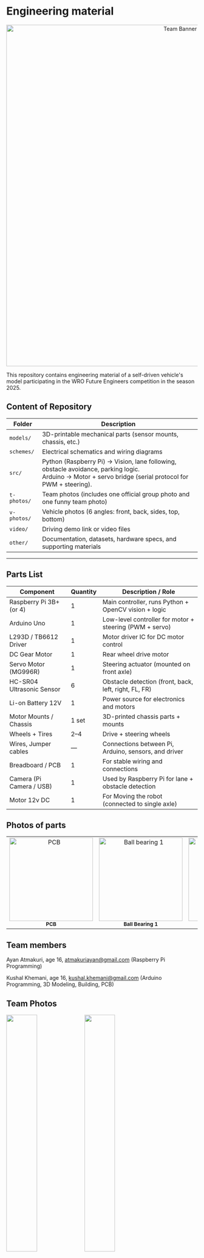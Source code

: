 Engineering material
====


<p align="center">
  <img src="https://raw.githubusercontent.com/ayan-atm/WRO_FE_2025-26/main/other/TeamBanner.png" alt="Team Banner" width="900"/>
</p>

This repository contains engineering material of a self-driven vehicle's model participating in the WRO Future Engineers competition in the season 2025.

## Content of Repository

| Folder     | Description |
|------------|-------------|
| `models/`  | 3D-printable mechanical parts (sensor mounts, chassis, etc.) |
| `schemes/` | Electrical schematics and wiring diagrams |
| `src/`     | Python (Raspberry Pi) → Vision, lane following, obstacle avoidance, parking logic.<br>Arduino → Motor + servo bridge (serial protocol for PWM + steering). |
| `t-photos/`| Team photos (includes one official group photo and one funny team photo) |
| `v-photos/`| Vehicle photos (6 angles: front, back, sides, top, bottom) |
| `video/`   | Driving demo link or video files |
| `other/`   | Documentation, datasets, hardware specs, and supporting materials |

---

##  Parts List

| Component                | Quantity | Description / Role                                     |
|--------------------------|----------|--------------------------------------------------------|
| Raspberry Pi 3B+ (or 4)  | 1        | Main controller, runs Python + OpenCV vision + logic   |
| Arduino Uno              | 1        | Low-level controller for motor + steering (PWM + servo)|
| L293D / TB6612 Driver    | 1        | Motor driver IC for DC motor control                   |
| DC Gear Motor            | 1        | Rear wheel drive motor                                 |
| Servo Motor (MG996R)     | 1        | Steering actuator (mounted on front axle)              |
| HC-SR04 Ultrasonic Sensor| 6        | Obstacle detection (front, back, left, right, FL, FR)  |
| Li-on Battery 12V        | 1        | Power source for electronics and motors                |
| Motor Mounts / Chassis   | 1 set    | 3D-printed chassis parts + mounts                      |
| Wheels + Tires           | 2–4      | Drive + steering wheels                                |
| Wires, Jumper cables     | —        | Connections between Pi, Arduino, sensors, and driver   |
| Breadboard / PCB         | 1        | For stable wiring and connections                      |
| Camera (Pi Camera / USB) | 1        | Used by Raspberry Pi for lane + obstacle detection     |
| Motor 12v DC             | 1        | For Moving the robot (connected to single axle)     |

<!-- Parts Gallery -->
<h2> Photos of parts</h2>

<table>
  <tr>
    <td align="center">
      <img src="other/PCB_New.jpeg" width="220" alt="PCB"><br/>
      <sub><b>PCB</b></sub>
    </td>
    <td align="center">
      <img src="other/Ball%20bearing%2020mmx40mm.jpg" width="220" alt="Ball bearing 1"><br/>
      <sub><b>Ball Bearing 1</b></sub>
    </td>
    <td align="center">
      <img src="other/Ball%20bearing%202.jpg" width="220" alt="Ball bearing 2"><br/>
      <sub><b>Ball Bearing 2</b></sub>
    </td>
    <td align="center">
      <img src="other/Motor%20Shield.webp" width="220" alt="Motor Shield"><br/>
      <sub><b>Motor Shield</b></sub>
    </td>
  </tr>
</table>

## Team members

Ayan Atmakuri, age 16, atmakuriayan@gmail.com 
(Raspberry Pi Programming)

Kushal Khemani, age 16, kushal.khemani@gmail.com
(Arduino Programming, 3D Modeling, Building, PCB)

## Team Photos

<img src="https://github.com/ayan-atm/WRO_FE_2025-26/raw/main/t-photos/Official%20Picture.jpeg" width="40%" height="40%"> <img src="https://github.com/ayan-atm/WRO_FE_2025-26/raw/main/t-photos/Funny%20Picture.png" width="40%" height="40%">

Ayan Atmakuri (Purple shirt), Kushal Khemani (Grey shirt with green collar)

##  Quick Overview

A vision-guided mini-vehicle using:

- **Raspberry Pi**: Computer vision (OpenCV), control logic (PD + FSM)  
- **Arduino Uno**: Motor and servo actuation, obstacle feedback  
- **Simple Serial Protocol**: Commands like `M <int>`, `SUS <us>`, `STOP`, `PING`  
- **Features**: Lane following, obstacle avoidance, auto-parking, HSV tuning, simulator.

# Introduction

This repository hosts the software and wiring for an autonomous robot car built for the **World Robot Olympiad 2025 – Future Engineers Challenge**.

The design leverages a **Raspberry Pi** for high-level perception and decision-making—handling lane detection, obstacle avoidance, color-coded behavior (e.g., pass red on the right, green on the left), and vision-guided parking—while an **Arduino Uno** handles real-time actuation of the DC drive motor and steering servo based on those decisions. This documentation provided a step-by-step process on how you can implement your own robot.

### System Workflow - We use this to set ground rules

1. **Vision & Perception (Raspberry Pi)**  
   - Captures camera frames and processes them for road lanes, colored markers, and parking bays.  
   - Runs a state machine with PD control logic, lap counting, and parking alignment commands.

2. **Control Communication**  
   - Sends steering (e.g., servo angle) and throttle (motor PWM) commands via serial to the Arduino.

3. **Motion Execution (Arduino)**  
   - Receives commands and outputs PWM for the motor driver (L293D/TB6612) and servo control for steering.

4. **Real World Performance**  
   - Car autonomously navigates laps, avoids obstacles, obeys color-based passing rules, executes turnarounds, and completes vision-guided parallel parking.



## 1. Mobility Management - finding what suits best 

Our vehicle’s mobility system has been engineered for robust, stable navigation across both Open and Obstacle Challenges in WRO 2025. The setup balances power, control precision, and sensor integration using reliable, competition-grade components.

### Motor Selection and Implementation

We selected a **12V DC gear motor rated at 300 RPM** for propulsion. The decision was based on:

* **High torque output**, necessary for low-speed maneuvers and quick directional changes
* Sufficient RPM to maintain speed while tracking lines or navigating walls
* Compatibility with the **L293D motor driver shield**, which allows:

  * PWM-based speed control via **digital pin D11**
  * Direction control via built-in 74HC595 shift register (internal use of D4, D7, D8, D12)

Only **Motor M1** on the shield is used, simplifying wiring and reducing interference with ultrasonic TRIG/ECHO pins.

### Steering Mechanism

Steering is handled by an **MG996R high-torque servo motor**, chosen for its:

* **Superior torque (up to 10kg.cm)**, ideal for precise control of front-wheel pivot steering
* Robust metal gears suitable for extended use and minor shocks
* Faster response time compared to standard 9g hobby servos

The servo is powered via a **dedicated buck converter set at 5V**, ensuring:

* Stable power supply without drawing current from the Arduino
* Protection against brownout during high-load movements

The servo signal is connected to **digital pin D9** and is controlled via the `Servo.h` library.

### Chassis and Component Mounting

The chassis is a **custom design** with cutouts and supports for:

* Arduino Uno + L293D Shield (stacked)
* Servo motor mounted at the front axle for steering
* Power bank or Li-ion battery for 12V supply
* Buck converter securely fixed for servo
* Ultrasonic sensors (6x) around the perimeter

The mounting design ensures:

* **Center of gravity remains low**, aiding stability
* **Balanced front-rear weight** to avoid drift or oversteer
* **Mechanical isolation** for sensor mounts to avoid vibration interference

### Engineering Principles Applied

* **Torque over speed**: The 300 RPM motor offers sufficient torque for all obstacle scenarios and allows smooth lap completion.
* **Proportional control via PWM** for both speed and steering adjustments.
* **Power isolation**: Servo draws from a separate buck, preventing logic voltage drops on Arduino.

Failsafe routines in the software monitor obstacle proximity. If all sensor readings drop below safe limits, the car **automatically reverses and adjusts angle** to prevent collision or deadlock.


## 2. Power and Sense Management - trying to be energy efficient

To enable robust autonomous operation across both the Open and Obstacle Challenges, our power and sensing systems were designed to be modular, efficient, and fail-safe. Key design goals included isolating high-power and logic domains, ensuring consistent voltage supply for sensitive components, and providing wide-angle situational awareness through sensor fusion.

---

### Power Management

#### Power Source:

The entire vehicle is powered by a **12V Li-ion battery**, chosen for its:

* High energy density
* Lightweight form factor
* Rechargeability
* Ability to sustain current surges required by motors and electronics

The battery feeds both high-power components and regulated subsystems via a **step-down (buck) converter**.

#### Voltage Regulation:

* **DC Motor (12V)**: Powered directly from the battery through an L293D motor shield.
* **Servo Motor (MG996R, 5V)**: Powered via a dedicated buck converter to ensure stable current and prevent voltage dips under load.
* **Arduino Uno & Logic Circuits**: Supplied via the 5V rail, either from USB or regulated output from the buck.
* **Raspberry Pi** (Obstacle Challenge): Powered separately or through a second buck converter, ensuring isolation from motor spikes.

This separation of power rails helps avoid brownouts, particularly during servo actuation or rapid motor speed changes. A common ground is maintained to ensure reliable sensor readings.

#### Safety Features:

* On/off switch to isolate the main supply
* Fuse protection inline with the Li-ion output
* Reverse polarity and surge protection via onboard diode


###  Sense Management

#### Sensor System:

The vehicle uses **six ultrasonic distance sensors (HC-SR04)** strategically positioned to cover:

* Forward path detection
* Side wall following and obstacle clearance
* Rear proximity awareness

These sensors were selected based on:

* Proven reliability and accuracy (2–400 cm range)
* Low cost and easy integration with Arduino
* Minimal power consumption (\~15 mA per sensor)

#### Sensor Strategy:

* **Open Challenge**: The sensors guide wall-following behavior and lap-count detection using distance thresholds and orientation cues.
* **Obstacle Challenge**: The sensors serve as secondary proximity detection, while the **Raspberry Pi + camera** handles traffic signs, colored zones, and advanced navigation through computer vision.

#### Power Consumption Considerations:

All sensors operate on 5V logic. Since each sensor draws minimal current, they are powered directly from the Arduino 5V output. The servo's power-hungry nature warranted a dedicated 5V supply via buck converter to avoid interference.


## 3. Obstacle Management - the main challenge

Obstacle management in our self-driving vehicle focuses on real-time detection, decision-making, and recovery strategies to navigate both static and dynamic obstacles with minimal latency and high reliability.

The only solution - a **hybrid approach**:

* **Ultrasonic sensors (Arduino-controlled)** for reactive proximity-based obstacle avoidance
* **Camera + Raspberry Pi (OpenCV)** for computer vision tasks such as detecting stop signs, colored zones, and “No Entry” paths

---

### Strategy Overview - what we found after a few long discussions

#### **Open Challenge (Arduino-only):**

* Use ultrasonic sensors to detect walls and gaps
* Follow the left wall to maintain direction
* Avoid close-range collisions using threshold values
* Perform a lap-count using sensor fusion
* Maintain consistent motion unless a fail-safe triggers

#### **Obstacle Challenge (Raspberry Pi + Arduino):**

* Raspberry Pi processes camera input for traffic sign recognition
* On detecting a STOP sign, Pi sends a signal to Arduino to pause
* If a colored zone or arrow sign is detected, Pi sends directional decisions
* Arduino reacts with real-time motor and steering commands
* Failsafes include “no echo” situations, timeout recovery, and realignment

---

### Flow Diagram - easy to interpret

```
[Start]
   |
   v
[Sensor Calibration]
   |
   v
[Wall Following Enabled] ←-------------------------\
   |                                              |
   v                                              |
[Obstacle Detected?] --Yes--> [Decision: Stop/Turn/Slow]
   |                                              |
  No                                              v
   |                                  [Resume Wall Following]
   v                                              |
[Zone Entry Detected?] --Yes--> [Trigger Zone Handling Logic]
   |                                              |
  No                                              v
   |                                  [Lap Count or Finish?]
   v                                              |
[Continue Movement] -----------------------------/
```

---

### Pseudocode (Obstacle Challenge) - we learnt this last year

```plaintext
Start
→ Initialize Arduino and Pi communication
→ Start camera stream and ultrasonic sensors
→ While lap count < 3:
    - Use ultrasonic sensors for wall following
    - If front obstacle distance < 15 cm:
        - Stop or steer away
    - If Pi detects STOP sign:
        - Pause 3 seconds
    - If Pi detects “turn right”:
        - Send servo signal to turn
    - If Pi detects color zone:
        - Change speed / behavior
→ After 3 laps, stop car
```

---

### Arduino Code Snippet (Obstacle Handling Logic) - OOP

// Inside loop()

```cpp
long distFC = readDistance(TRIG_FC, ECHO_FC);
long distL = readDistance(TRIG_L, ECHO_L);
long distR = readDistance(TRIG_R, ECHO_R);

// Wall following logic
if (distL < 15) {
  turnRight();
} else if (distL > 30) {
  turnLeft();
} else {
  goStraight();
}

// Obstacle ahead
if (distFC < 12) {
  stopCar();
  delay(800);
  turnRight();  // Basic evasive action
  delay(400);
}
```

---

### Raspberry Pi Role (Computer Vision)

The Pi runs OpenCV-based code to:

* Detect red signs
* Recognize arrows for directional instructions
* Identify colored zones using HSV masks

After classification, the Pi sends command signals to Arduino via serial:

* `"STOP"`, `"LEFT"`, `"RIGHT"`, etc.

The Arduino interprets these and adjusts movement accordingly.

---

### Failsafe Mechanisms

* **No echo recovery**: If no echo is received from a sensor for more than 3 reads, the car slows down and centers.
* **Stuck detection**: If the car hasn't moved in distance (based on rear sensors), it reverses for 1 second and retries.
* **Soft timeout**: If a lap takes longer than 2 minutes, the system logs an alert.
* **Reversing**: The car reverses if it is less than 15 cm from an obstacle.



# Arduino Pin Mapping for Self-Driving Car (WRO 2025) 

**This is what we decided upon...**

### 🔧 Motor (M1 via L293D Shield)
- **Speed (PWM):** `D11`  
- **Direction:** Handled internally by the shield’s 74HC595  
  *(Uses internal pins D4, D7, D8, D12 — do not control directly)*

---

### Servo Motor
- **Signal Pin:** `D9`

---

### Ultrasonic Sensors (6 Total)
> Echo lines are placed on analog pins `A0–A5` for cleaner signal and to free digital pins.  
> Trigger lines are assigned to available digital pins.


# Unit Testing For Arduino

These are standalone Arduino sketches to test individual subsystems (servo, motor, ultrasonic sensors) before integrating them together.  
Each can be copied into the Arduino IDE and uploaded separately.



### 1) Servo Sweep (D9)

Moves the steering **servo** smoothly from 0°→180°→0°.  
**Important:** MG996R needs its own 5–6 V supply (≥3 A). Do not power from the Arduino 5 V pin.
Errors I made - did not use a buck converter to supply constant voltage and amps. This caused stuttering in the steering.

```cpp
#include <Servo.h>

Servo myServo;

void setup() {
  myServo.attach(9);   // Servo signal on D9 (power from external 5–6 V)
}

void loop() {
  // Sweep 0° -> 180°
  for (int pos = 0; pos <= 180; pos += 5) {
    myServo.write(pos);
    delay(50);
  }
  // Sweep back 180° -> 0°
  for (int pos = 180; pos >= 0; pos -= 5) {
    myServo.write(pos);
    delay(50);
  }
}

```
### 2) DC Motor on L293D Shield (M1)

Drives the M1 motor channel forward, stop, reverse, stop.

Note: generic L293D shields vary. This code assumes M1_DIR on D12 and M1_PWM on D3.
If your shield uses different pins, update the defines.
Errors I made - used the pins on the arduino that the motor shield was dependent on.
```cpp
// Test Motor at M1 on L293D Shield
int M1_DIR = 12;  // Direction pin for M1 (check your shield!)
int M1_PWM = 3;   // PWM pin for M1 speed

void setup() {
  pinMode(M1_DIR, OUTPUT);
  pinMode(M1_PWM, OUTPUT);
}

void loop() {
  // Forward
  digitalWrite(M1_DIR, HIGH);
  analogWrite(M1_PWM, 200);  // Speed (0-255)
  delay(2000);

  // Stop
  analogWrite(M1_PWM, 0);
  delay(1000);

  // Reverse
  digitalWrite(M1_DIR, LOW);
  analogWrite(M1_PWM, 200);
  delay(2000);

  // Stop
  analogWrite(M1_PWM, 0);
  delay(1000);
}
```  
### 3) Six Ultrasonic Sensors (HC-SR04)

Reads Front, Back, Left, Right, Diagonal-Front-Left, Diagonal-Front-Right.
All sensors share VCC → 5 V and GND → GND, each has its own TRIG/ECHO pins.
Errors I made - connecting the trig pins in one digital pin (for sequential reading). This made the program complex and led to crashing.
```cpp
// ------------------- Pin mappings -------------------
// ---- Ultrasonic Sensors ----
struct Ultrasonic {
  uint8_t trigPin;
  uint8_t echoPin;
  const char* name;
};

// Define all sensors with mapping
Ultrasonic sensors[] = {
  {2,  A0, "Front-Center"},
  {3,  A1, "Front-Left Diagonal"},
  {5,  A2, "Front-Right Diagonal"},
  {6,  A3, "Left"},
  {10, A4, "Right"},
  {13, A5, "Back"}
};

long getDistance(uint8_t trigPin, uint8_t echoPin) {
  // Send trigger pulse
  digitalWrite(trigPin, LOW);
  delayMicroseconds(2);
  digitalWrite(trigPin, HIGH);
  delayMicroseconds(10);
  digitalWrite(trigPin, LOW);

  // Read echo time
  long duration = pulseIn(echoPin, HIGH, 20000); // timeout = 20ms (~3.4m range)

  // Convert to distance in cm
  long distance = duration * 0.034 / 2;
  return distance;
}

void setup() {
  Serial.begin(9600);

  // Initialize pins
  for (auto &s : sensors) {
    pinMode(s.trigPin, OUTPUT);
    pinMode(s.echoPin, INPUT);
  }

  Serial.println("Ultrasonic Sensor Test Started...");
}

void loop() {
  for (auto &s : sensors) {
    long d = getDistance(s.trigPin, s.echoPin);
    Serial.print(s.name);
    Serial.print(": ");
    if (d == 0) Serial.println("Out of range");
    else Serial.print(d), Serial.println(" cm");
  }

  Serial.println("--------------------");
  delay(500); // wait before next reading
}

```  
🥳 Gotchas

Servo power: MG996R is high-torque; use a separate 5–6 V buck (≥3–5 A).

Motor shield pinouts: Check your shield silkscreen; some use D11/D3 for M1.

Grounding: Arduino GND, motor shield GND, buck GND, servo GND, and sensor GND must all be connected together.

Ultrasonic max range: 400 cm in the serial monitor means “no object detected.”

### 4) Modular Testing Code - because why not.
This code will involve all components required to run the robot in the first round.

It’s menu-driven over the Serial Monitor:

Press 1 → Servo sweep test

Press 2 → Motor forward/stop/reverse test

Press 3 → Live ultrasonic scan (all six)

Press 4 → Simple safety drive (forward, stop if front < 25 cm)

Press s → Stop motor immediately

Press h → Help menu

```cpp
/*
  Modular Test Suite: Motor (L293D M1) + Servo (D10) + 6x Ultrasonic
  - Board: Arduino Uno + Generic L293D Motor Shield
  - Motor: M1 (AFMotor abstracts shield pins)
  - Servo: MG996R signal on D10 (POWER FROM 5–6 V BUCK, not Arduino 5V!)
  - Ultrasonic: 6x HC-SR04, shared 5V/GND, individual TRIG/ECHO pins

  Controls (Serial Monitor @115200, "No line ending"):
    1 : Servo sweep
    2 : Motor test (FWD, STOP, REV)
    3 : Ultrasonic live scan (all 6)
    4 : Safety drive (forward; stop if front < 25 cm)
    s : Stop motor now
    h : Help
*/

#include <AFMotor.h>
#include <Servo.h>

// ------------------- Motor (L293D shield, M1) -------------------
AF_DCMotor motor1(1);   // M1 port on the shield

// ------------------- Servo (signal on D10) ----------------------
Servo steering;
const int SERVO_PIN = 10;
const int SERVO_CENTER = 90;
const int SERVO_SWEEP = 40; // ±40° from center

// ------------------- Ultrasonic pins ----------------------------
#define TRIG_F   2
#define ECHO_F   4

#define TRIG_B   5
#define ECHO_B   6

#define TRIG_L   7
#define ECHO_L   8

#define TRIG_R   A0   // D14
#define ECHO_R   A1   // D15

#define TRIG_DFL A2   // D16
#define ECHO_DFL A3   // D17

#define TRIG_DFR A4   // D18
#define ECHO_DFR A5   // D19

// ------------------- Modes --------------------------------------
enum Mode : uint8_t {
  IDLE = 0,
  SERVO_SWEEP_MODE,
  MOTOR_TEST_MODE,
  ULTRA_SCAN_MODE,
  SAFETY_DRIVE_MODE
};

Mode mode = IDLE;

// ------------------- Helpers ------------------------------------
long readDistanceCM(int trigPin, int echoPin) {
  digitalWrite(trigPin, LOW);
  delayMicroseconds(2);
  digitalWrite(trigPin, HIGH);
  delayMicroseconds(10);
  digitalWrite(trigPin, LOW);

  unsigned long duration = pulseIn(echoPin, HIGH, 30000UL); // timeout 30ms
  if (duration == 0) return 400; // no echo within window
  return duration / 58;          // µs → cm
}

struct Distances {
  long F, B, L, R, DFL, DFR;
};

Distances readAll() {
  Distances d;
  d.F   = readDistanceCM(TRIG_F,   ECHO_F);
  d.B   = readDistanceCM(TRIG_B,   ECHO_B);
  d.L   = readDistanceCM(TRIG_L,   ECHO_L);
  d.R   = readDistanceCM(TRIG_R,   ECHO_R);
  d.DFL = readDistanceCM(TRIG_DFL, ECHO_DFL);
  d.DFR = readDistanceCM(TRIG_DFR, ECHO_DFR);
  return d;
}

void printAll(const Distances& d) {
  Serial.print("F: ");   Serial.print(d.F);   Serial.print("  ");
  Serial.print("B: ");   Serial.print(d.B);   Serial.print("  ");
  Serial.print("L: ");   Serial.print(d.L);   Serial.print("  ");
  Serial.print("R: ");   Serial.print(d.R);   Serial.print("  ");
  Serial.print("DFL: "); Serial.print(d.DFL); Serial.print("  ");
  Serial.print("DFR: "); Serial.println(d.DFR);
}

// ------------------- Motor control wrappers ---------------------
void motorStop() {
  motor1.run(RELEASE);
}

void motorForward(uint8_t speed255) {
  motor1.setSpeed(speed255);
  motor1.run(FORWARD);
}

void motorBackward(uint8_t speed255) {
  motor1.setSpeed(speed255);
  motor1.run(BACKWARD);
}

// ------------------- UI -----------------------------------------
void printHelp() {
  Serial.println(F("\n=== Test Suite Controls ==="));
  Serial.println(F("1 : Servo sweep"));
  Serial.println(F("2 : Motor test (forward/stop/reverse)"));
  Serial.println(F("3 : Ultrasonic live scan"));
  Serial.println(F("4 : Safety drive (stop if front < 25 cm)"));
  Serial.println(F("s : Stop motor"));
  Serial.println(F("h : Help\n"));
}

void setMode(Mode m) {
  mode = m;
  switch (mode) {
    case IDLE:               Serial.println(F("[MODE] IDLE")); break;
    case SERVO_SWEEP_MODE:   Serial.println(F("[MODE] SERVO SWEEP")); break;
    case MOTOR_TEST_MODE:    Serial.println(F("[MODE] MOTOR TEST")); break;
    case ULTRA_SCAN_MODE:    Serial.println(F("[MODE] ULTRASONIC SCAN")); break;
    case SAFETY_DRIVE_MODE:  Serial.println(F("[MODE] SAFETY DRIVE")); break;
  }
}

// ------------------- Setup --------------------------------------
void setup() {
  Serial.begin(115200);

  // Servo
  steering.attach(SERVO_PIN);
  steering.write(SERVO_CENTER);

  // Motor
  motorStop();           // ensure stopped
  motor1.setSpeed(0);

  // Ultrasonic pinModes
  pinMode(TRIG_F, OUTPUT);   pinMode(ECHO_F, INPUT);
  pinMode(TRIG_B, OUTPUT);   pinMode(ECHO_B, INPUT);
  pinMode(TRIG_L, OUTPUT);   pinMode(ECHO_L, INPUT);
  pinMode(TRIG_R, OUTPUT);   pinMode(ECHO_R, INPUT);
  pinMode(TRIG_DFL, OUTPUT); pinMode(ECHO_DFL, INPUT);
  pinMode(TRIG_DFR, OUTPUT); pinMode(ECHO_DFR, INPUT);

  printHelp();
  setMode(IDLE);
}

// ------------------- Mode state vars ----------------------------
unsigned long t0 = 0;
int sweepDir = +1;
int servoPos = SERVO_CENTER;

// For motor test steps
uint8_t motorStep = 0;
unsigned long motorTimer = 0;

// ------------------- Loop ---------------------------------------
void loop() {
  // ---- Serial command handling ----
  if (Serial.available()) {
    char c = Serial.read();
    if (c == '1') setMode(SERVO_SWEEP_MODE);
    else if (c == '2') { motorStep = 0; motorTimer = 0; setMode(MOTOR_TEST_MODE); }
    else if (c == '3') setMode(ULTRA_SCAN_MODE);
    else if (c == '4') setMode(SAFETY_DRIVE_MODE);
    else if (c == 's') { motorStop(); Serial.println(F("[MOTOR] STOP")); }
    else if (c == 'h') printHelp();
  }

  // ---- Mode behaviors ----
  switch (mode) {
    case IDLE: {
      // idle: keep things safe
      motorStop();
      steering.write(SERVO_CENTER);
    } break;

    case SERVO_SWEEP_MODE: {
      // Non-blocking sweep: update every 20 ms
      unsigned long now = millis();
      if (now - t0 >= 20) {
        t0 = now;
        servoPos += sweepDir * 2;  // speed of sweep
        if (servoPos >= SERVO_CENTER + SERVO_SWEEP) { servoPos = SERVO_CENTER + SERVO_SWEEP; sweepDir = -1; }
        if (servoPos <= SERVO_CENTER - SERVO_SWEEP) { servoPos = SERVO_CENTER - SERVO_SWEEP; sweepDir = +1; }
        steering.write(servoPos);
      }
    } break;

    case MOTOR_TEST_MODE: {
      // Step through: FWD 2s → STOP 1s → REV 2s → STOP 1s → repeat
      unsigned long now = millis();
      if (motorStep == 0) {
        motorForward(200);
        Serial.println(F("[MOTOR] FORWARD @200"));
        motorTimer = now;
        motorStep = 1;
      } else if (motorStep == 1 && now - motorTimer >= 2000) {
        motorStop();
        Serial.println(F("[MOTOR] STOP"));
        motorTimer = now;
        motorStep = 2;
      } else if (motorStep == 2 && now - motorTimer >= 1000) {
        motorBackward(200);
        Serial.println(F("[MOTOR] BACKWARD @200"));
        motorTimer = now;
        motorStep = 3;
      } else if (motorStep == 3 && now - motorTimer >= 2000) {
        motorStop();
        Serial.println(F("[MOTOR] STOP"));
        motorTimer = now;
        motorStep = 4;
      } else if (motorStep == 4 && now - motorTimer >= 1000) {
        motorStep = 0; // loop again
      }
    } break;

    case ULTRA_SCAN_MODE: {
      // Print all sensor distances ~10 Hz
      static unsigned long lastPrint = 0;
      unsigned long now = millis();
      if (now - lastPrint >= 100) {
        lastPrint = now;
        Distances d = readAll();
        printAll(d);
      }
    } break;

    case SAFETY_DRIVE_MODE: {
      // Drive forward slowly; stop if front < 25 cm
      static unsigned long lastChk = 0;
      unsigned long now = millis();
      if (now - lastChk >= 100) {
        lastChk = now;
        long f = readDistanceCM(TRIG_F, ECHO_F);
        Serial.print(F("Front(cm): ")); Serial.println(f);
        if (f < 25) {
          motorStop();
          Serial.println(F("[SAFETY] Obstacle close → STOP"));
        } else {
          motorForward(140); // gentle cruise
        }
      }
      // Keep servo centered during this simple test
      steering.write(SERVO_CENTER);
    } break;
  }
}


```

  Wiring Notes:
  - Motor: connect to M1 on L293D shield; supply 6–12 V to shield VM/EXT PWR; GND common with Arduino.
  - Servo: D10 signal; POWER from separate 5–6 V buck (≥3–5 A). Tie buck GND to Arduino GND.
  - Ultrasonic: All VCC → 5 V, all GND → GND. TRIG/ECHO as defined above.
  - Common Ground: Battery –, shield GND, Arduino GND, both buck GNDs, sensor GND, servo GND MUST be common.



# Arduino Code – Square Track 3-Lap Challenge

This Arduino code powers a self-driving robot car to autonomously complete **3 laps on a square track** that contains both **interior and exterior walls**. It uses **6 ultrasonic sensors** to detect obstacles and implements a **left-wall-following algorithm** for navigation.

---

## Navigation Strategy

- **Wall Following Rule:** Left-hand rule – always keep the left wall within a specific distance range.
- **Obstacle Avoidance:** Uses `Front-Center`, `Left`, and `Right` sensors to detect and steer around walls.
- **Lap Detection:** When the robot re-enters a specific sensor pattern near the start zone (e.g., wall in front but no wall on left), a lap is counted.
- **Goal:** Complete 3 full laps and stop.

---

## Pin Configuration

| Component             | TRIG (Digital) | ECHO (Analog) |
|----------------------|----------------|---------------|
| Front-Center (FC)    | D2             | A0            |
| Front-Left Diagonal  | D3             | A1            |
| Front-Right Diagonal | D5             | A2            |
| Left (L)             | D6             | A3            |
| Right (R)            | D10            | A4            |
| Back (B)             | D13            | A5            |

- **Motor (M1):** PWM on D11 (Direction handled by L293D shield)
- **Servo:** Signal on D9

---

## Arduino Code with Explanation

### 1. Pin Mapping and Includes

We define all the pin assignments and include the Servo library to control the steering mechanism.

```cpp
#define TRIG_FC 2
#define ECHO_FC A0
#define TRIG_FLD 7
#define ECHO_FLD A1
#define TRIG_FRD 8
#define ECHO_FRD A2
#define TRIG_L 10
#define ECHO_L A3
#define TRIG_R 12
#define ECHO_R A4
#define TRIG_B 13
#define ECHO_B A5

#define MOTOR_PWM 11
#define SERVO_PIN 9
#define STBY 4 // used internally by the shield

#include <Servo.h>
````

---

### 2. Global Variables and Distance Reader

* `lapCount`: Tracks completed laps.
* `inStartZone`: Used to avoid double-counting laps.
* `readDistance()`: Generic ultrasonic reader using TRIG/ECHO logic.

```cpp
Servo steering;

int lapCount = 0;
bool inStartZone = false;
unsigned long lastLapTime = 0;

long readDistance(int trigPin, int echoPin) {
  digitalWrite(trigPin, LOW); delayMicroseconds(2);
  digitalWrite(trigPin, HIGH); delayMicroseconds(10);
  digitalWrite(trigPin, LOW);

  long duration = pulseIn(echoPin, HIGH, 30000); // 30ms timeout
  if (duration == 0) return 400;
  return duration / 58;
}
```

---

### 3. Basic Movement Commands

These functions control the car's direction and speed using the motor and servo.

```cpp
void moveForward() {
  analogWrite(MOTOR_PWM, 180);  // Set motor speed
}

void turnLeft() {
  steering.write(120);  // Servo turn left
}

void turnRight() {
  steering.write(60);   // Servo turn right
}

void goStraight() {
  steering.write(90);   // Servo center
}

void stopCar() {
  analogWrite(MOTOR_PWM, 0);  // Stop motor
}
```

---

### 4. Setup Routine

Sets pin modes and prepares the motor and servo.

```cpp
void setup() {
  Serial.begin(9600);

  pinMode(TRIG_FC, OUTPUT); pinMode(ECHO_FC, INPUT);
  pinMode(TRIG_FLD, OUTPUT); pinMode(ECHO_FLD, INPUT);
  pinMode(TRIG_FRD, OUTPUT); pinMode(ECHO_FRD, INPUT);
  pinMode(TRIG_L, OUTPUT); pinMode(ECHO_L, INPUT);
  pinMode(TRIG_R, OUTPUT); pinMode(ECHO_R, INPUT);
  pinMode(TRIG_B, OUTPUT); pinMode(ECHO_B, INPUT);

  pinMode(MOTOR_PWM, OUTPUT);
  steering.attach(SERVO_PIN);
  goStraight();  // Default orientation
}
```

---

### 5. Main Navigation Loop

The loop reads distances and makes steering decisions. It also monitors lap count based on a “start zone” condition.

```cpp
void loop() {
  long distFC = readDistance(TRIG_FC, ECHO_FC);
  long distL = readDistance(TRIG_L, ECHO_L);
  long distR = readDistance(TRIG_R, ECHO_R);
```

#### Lap Detection Logic

This logic ensures that a lap is only counted when the robot passes through a specific condition: wall ahead but no left wall.

```cpp
  if (distFC < 20 && distL > 50 && (millis() - lastLapTime > 3000)) {
    if (!inStartZone) {
      lapCount++;
      Serial.print("Lap Completed: "); Serial.println(lapCount);
      lastLapTime = millis();
      inStartZone = true;
    }
  } else if (distFC > 30) {
    inStartZone = false;
  }
```

#### Wall-Following Steering

Uses distance from the left wall to steer the car.

```cpp
  if (distL < 15) {
    turnRight();  // Too close to wall
  } else if (distL > 30) {
    turnLeft();   // Too far from wall
  } else {
    goStraight();
  }

  moveForward();  // Keep moving
```

#### Stop After 3 Laps

```cpp
  if (lapCount >= 3) {
    stopCar();
    while (true) {
      Serial.println("Mission Complete!");
      delay(1000);
    }
  }

  delay(100);  // Loop pacing
}
```

---

## Customization Tips

| Goal                       | What to Adjust                         |
| -------------------------- | -------------------------------------- |
| More precise turning       | Tune `steering.write()` values         |
| Better lap detection       | Modify `distFC` and `distL` thresholds |
| Change wall-following side | Replace `distL` logic with `distR`     |
| Avoid diagonal corners     | Use FLD / FRD for early turns          |

---

## Optional Enhancements

* Add line sensors or camera for finish line detection
* Use PID for better steering control
* Switch to right-wall following by updating logic

---
FULL CODE (With Revisons)- 
```cpp
/*
  WRO 2025 – Open Challenge
  Full Obstacle Avoidance (Potential-Field Style) + PD Steering & Proportional Speed
  Hardware: Arduino UNO + Adafruit Motor Shield v1 (L293D) + 1x DC Motor (M1) + Servo (D9) 

/*
  WRO 2025 – Open Challenge with Lap Counting
*/

#include <Servo.h>
#include <AFMotor.h>

// ---------- Pin Map (updated) ----------
#define TRIG_FC 13    // Front-Center TRIG moved to D13
#define ECHO_FC A5    // Front-Center ECHO moved to A5
#define TRIG_FLD 3    // Front-Left Diag TRIG
#define ECHO_FLD A1
#define TRIG_FRD 5    // Front-Right Diag TRIG
#define ECHO_FRD A2
#define TRIG_L 6      // Left TRIG
#define ECHO_L A3
#define TRIG_R 10     // Right TRIG
#define ECHO_R A4

#define SWITCH_PIN A0 // Start switch: one leg to A0, other to GND
#define SERVO_PIN 9   // Steering servo (D9)

// ---------- Hardware ----------
AF_DCMotor motor(1);    // M1 on L293D shield v1
Servo steering;

// ---------- Tunables ----------
const uint16_t ECHO_TIMEOUT_US = 30000;  // ~5 m

const int      MAX_STEER_DEG   = 60;
const float    KP_STEER        = 1.9f;
const float    KD_STEER        = 0.25f;

const int      BASE_SPEED      = 240;
const int      MIN_SPEED       = 120;
const int      REVERSE_SPEED   = 160;
const int      CLEAR_FAST_CM   = 90;
const int      CLEAR_SLOW_CM   = 20;

const int      FRONT_REVERSE_CM= 10;     // reverse if FC < 10 cm
const int      HARD_BLOCK_CM   = 14;     // reverse if tight ahead/diagonals
const int      SIDE_PUSH_START = 60;

const float    K_FRONT         = 1.9f;
const float    K_DIAG          = 1.7f;
const float    K_SIDE          = 1.6f;

const float    ALPHA_SMOOTH    = 0.20f;
const bool     INVERT_MOTOR    = false;

// ---------- State (smoothed distances) ----------
float dFCf=200, dFLDf=200, dFRDf=200, dLf=200, dRf=200;
float prevFy = 0.0f;

// ---------- Lap counting ----------
unsigned long lastLapTime = 0;
int lapCount = 0;
const int maxLaps = 3;
const unsigned long lapCooldownMs = 20000; // 20s (your lap ~35s)

// ---------- Helpers ----------
long readDistanceOnce(uint8_t trig, uint8_t echo) {
  pinMode(trig, OUTPUT);
  pinMode(echo, INPUT);

  digitalWrite(trig, LOW);  delayMicroseconds(2);
  digitalWrite(trig, HIGH); delayMicroseconds(10);
  digitalWrite(trig, LOW);

  unsigned long dur = pulseIn(echo, HIGH, ECHO_TIMEOUT_US);
  if (dur == 0) return 400;       // treat as far (no echo)
  return (long)(dur / 58);        // us -> cm
}

long readDistanceMedian3(uint8_t trig, uint8_t echo) {
  long a = readDistanceOnce(trig, echo);
  long b = readDistanceOnce(trig, echo);
  long c = readDistanceOnce(trig, echo);
  if (a > b) { long t=a; a=b; b=t; }
  if (b > c) { long t=b; b=c; c=t; }
  if (a > b) { long t=a; a=b; b=t; }
  return b;
}

template<typename T>
T clamp(T v, T lo, T hi) { return (v < lo) ? lo : (v > hi) ? hi : v; }

void setSteerDeg(int delta) { // -MAX..+MAX relative to center (90°)
  delta = clamp(delta, -MAX_STEER_DEG, MAX_STEER_DEG);
  const int center_us = 1500;
  const float us_per_deg = 11.0f;     // tune if needed (10–12 typical)
  int pulse = center_us + (int)(delta * us_per_deg);
  steering.writeMicroseconds(clamp(pulse, 1000, 2000));
}

void driveForward(uint8_t spd) {
  motor.setSpeed(spd);
  if (INVERT_MOTOR) motor.run(BACKWARD);
  else              motor.run(FORWARD);
}

void driveBackward(uint8_t spd) {
  motor.setSpeed(spd);
  if (INVERT_MOTOR) motor.run(FORWARD);
  else              motor.run(BACKWARD);
}

void driveStop() {
  motor.setSpeed(0);
  motor.run(RELEASE);
}

// Reverse 1.5s -> steer to freer side 60° -> forward 0.4s -> straighten
void reverseAndAdjust(bool steerRight) {
  driveBackward(REVERSE_SPEED);
  delay(1500);
  driveStop();

  setSteerDeg(steerRight ? +MAX_STEER_DEG : -MAX_STEER_DEG);
  delay(120);
  driveForward(MIN_SPEED);
  delay(400);
  driveStop();
  setSteerDeg(0);
}

int mapToSpeed(long clear_cm) {
  if (clear_cm <= CLEAR_SLOW_CM) return MIN_SPEED;
  if (clear_cm >= CLEAR_FAST_CM) return BASE_SPEED;
  float t = float(clear_cm - CLEAR_SLOW_CM) / float(CLEAR_FAST_CM - CLEAR_SLOW_CM);
  int spd = (int)(MIN_SPEED + t * (BASE_SPEED - MIN_SPEED));
  return clamp(spd, MIN_SPEED, BASE_SPEED);
}

float repulse(float d_cm, float range_cm, float k) {
  if (d_cm >= range_cm) return 0.0f;
  float s = 1.0f - (d_cm / range_cm);
  if (s < 0) s = 0;
  return k * s; // smooth, bounded
}

void waitForSwitch() {
  // Button wired: A0 <-> GND (active LOW). Use internal pull-up.
  pinMode(SWITCH_PIN, INPUT_PULLUP);
  // Wait until pressed (LOW) then released (HIGH) to start
  while (digitalRead(SWITCH_PIN) == HIGH) { delay(10); } // wait press
  delay(150); // debounce
  while (digitalRead(SWITCH_PIN) == LOW) { delay(10); }  // wait release
  delay(150); // debounce
}

// ---------- Setup ----------
void setup() {
  Serial.begin(115200);

  steering.attach(SERVO_PIN);
  setSteerDeg(0);

  motor.setSpeed(0);
  motor.run(RELEASE);

  // Wait for start switch on A0
  waitForSwitch();

  // Seed filters
  dFCf  = readDistanceMedian3(TRIG_FC,  ECHO_FC);
  dFLDf = readDistanceMedian3(TRIG_FLD, ECHO_FLD);
  dFRDf = readDistanceMedian3(TRIG_FRD, ECHO_FRD);
  dLf   = readDistanceMedian3(TRIG_L,   ECHO_L);
  dRf   = readDistanceMedian3(TRIG_R,   ECHO_R);
}

// ---------- Main Loop ----------
void loop() {
  // 1) Read & smooth distances
  long dFC  = readDistanceMedian3(TRIG_FC,  ECHO


```
## **Now we shall be using a Raspberry Pi too.**

_**NOTE**_ From Kushal Khemani - This robot was made in less than 3 weeks (due to school examinations and SAT prep for both team members).

# Getting Started

Ayan and I ( Kushal Khemani) had absolutely no idea how to use a Raspberry Pi when we first started working with it. At the beginning, even basic tasks like flashing the OS onto an SD card or connecting it to a monitor felt overwhelming. To figure things out, we relied on a few YouTube tutorials that broke the process down step by step. Slowly, by following along with these resources, we gained confidence and were able to start experimenting with the Pi ourselves.

**Helpful videos we used:**

1. [Guide on setting up a Raspberry Pi 4](https://www.youtube.com/watch?v=ntaXWS8Lk34)
2. [Installing Raspberry Pi OS](https://www.youtube.com/watch?v=ntLJmHOJ0ME)
3. [Beginner-friendly tutorial on GPIO pins](https://www.youtube.com/watch?v=H1lxZweM52U)

Since I had just moved houses and all my electronics were still at my old place, I had to figure out how to use the Raspberry Pi without a keyboard or monitor. I ended up setting it up for headless operation, which means accessing it remotely from my laptop over Wi-Fi. By enabling SSH and using a tool like PuTTY or the built-in terminal, I could control the Pi entirely from my computer. This allowed me to run commands, install software, and experiment with projects without needing the physical peripherals. It was a lifesaver while I waited to get my setup back from the old house.

This is what we did - 

### **Step 1: Download Raspberry Pi OS**

1. Go to the [Raspberry Pi Software page](https://www.raspberrypi.com/software/).
2. Download **Raspberry Pi OS Lite** (no desktop required, smaller and faster for headless use).

---

### **Step 2: Flash the OS to the SD Card**

1. Download and install **Raspberry Pi Imager** or **Balena Etcher** on your computer.
2. Insert your SD card.
3. Open the imager/etcher → select the OS image → select the SD card → flash.
4. Wait until the process finishes.

---

### **Step 3: Enable SSH**

1. After flashing, open the SD card folder on your computer.
2. In the **root directory** (the main folder), create a blank file named:

```
ssh
```

(no extension, all lowercase).
3\. This will allow you to remotely access the Pi using SSH.

---

### **Step 4: Connect to Wi-Fi**

1. In the same SD card root directory, create a file called:

```
wpa_supplicant.conf
```

2. Open it with a text editor and add:

```conf
country=IN
ctrl_interface=DIR=/var/run/wpa_supplicant GROUP=netdev
update_config=1

network={
    ssid="YOUR_WIFI_SSID"
    psk="YOUR_WIFI_PASSWORD"
    key_mgmt=WPA-PSK
}
```

3. Replace `YOUR_WIFI_SSID` and `YOUR_WIFI_PASSWORD` with your network info.
4. Save the file. This will let your Pi connect to Wi-Fi on boot.

---

### **Step 5: Boot the Raspberry Pi**

1. Insert the SD card into the Pi.
2. Connect power.
3. Wait 2–3 minutes for it to boot and connect to Wi-Fi.

---

### **Step 6: Find the Pi’s IP Address**

* Option 1: Log into your router and check connected devices.
* Option 2: Use a phone app like **Fing** to scan your Wi-Fi network.
* Look for a device named `raspberrypi`. Note the IP address (e.g., `192.168.1.5`).

---

### **Step 7: Connect via SSH**

* **On Windows:** Use [PuTTY](https://www.putty.org/)

  1. Open PuTTY → enter the Pi’s IP → Port = 22 → SSH → Open.
  2. Login with username: `pi`, password: `raspberry`.

* **On Mac/Linux:** Open Terminal and type:

```bash
ssh pi@<Pi_IP_address>
```

(e.g., `ssh pi@192.168.1.5`)

* Enter password: `raspberry`.

---

### **Step 8: Update Your Pi**

Once connected, run:

```bash
sudo apt update
sudo apt upgrade -y
```

This ensures your Pi has the latest software.

## Setting up VSCode


### **Step 1: Install VS Code and Remote SSH Extension**

1. Make sure **Visual Studio Code** is installed on your computer: [VS Code Download](https://code.visualstudio.com/).
2. Open VS Code → go to **Extensions (Ctrl+Shift+X)** → search for **Remote - SSH** → install it.

---

### **Step 2: Connect VS Code to Raspberry Pi via SSH**

1. Press `F1` → type **Remote-SSH: Connect to Host…** → select **Add New SSH Host**.
2. Enter your SSH connection:

```bash
ssh pi@<Pi_IP_address>
```

Example: `ssh pi@192.168.1.5`
3\. Choose the default SSH config file location when prompted.
4\. Once added, select the host → VS Code will open a new window connected to your Pi.
5\. Enter password: `raspberry`.

Now your VS Code is **directly running on the Pi**, even though it’s headless.

---

### **Step 3: Open or Create a Project**

1. In the new VS Code window, go to **File → Open Folder** → navigate to a folder on your Pi (e.g., `/home/pi/projects`).
2. You can now **create new Python, C++, or Arduino files** here.

---

### **Step 4: Upload/Run Code**

* Any file you save in VS Code is automatically on your Pi.
* To run Python code, open the terminal in VS Code (\`Ctrl+\`\`) and run:

```bash
python3 myfile.py
```

* For C++ or other languages, you can compile/run the code directly in the terminal.

---

### **Step 5 (Optional): Sync Local Folder to Pi**

If you want to edit files locally and upload automatically:

1. Install **SFTP extension** in VS Code.
2. Configure it with your Pi’s IP, username `pi`, password `raspberry`.
3. Every time you save locally, it uploads to the Pi automatically.

# Unit Testing For Raspberry Pi
### 1) Camera Testing File
```py
from picamera2 import Picamera2
import cv2

picam2 = Picamera2()
picam2.preview_configuration.main.size = (640, 480)
picam2.preview_configuration.main.format = "RGB888"
picam2.configure("preview")

picam2.start()

while True:
    frame = picam2.capture_array()
    cv2.imshow("Camera", frame)
    if cv2.waitKey(1) & 0xFF == ord('q'):
        break

cv2.destroyAllWindows()

```
### 2) Using Raspberry Pi to output to Arduino

```cpp
#include <AFMotor.h>   // For L293D motor shield
#include <Servo.h>

AF_DCMotor motor(1);   // Motor connected to M1 on L293D shield
Servo steering;        // Steering servo

// Servo center values (adjust for your robot’s alignment)
const int SERVO_CENTER = 90;
const int SERVO_LEFT   = 60;
const int SERVO_RIGHT  = 120;

void setup() {
  Serial.begin(115200);
  motor.setSpeed(0);
  motor.run(RELEASE);

  steering.attach(9);       // Servo signal pin
  steering.write(SERVO_CENTER);  // Center on startup
}

void loop() {
  if (Serial.available()) {
    String cmd = Serial.readStringUntil('\n');  // Read line
    cmd.trim();

    // --- Motor control ---
    if (cmd.startsWith("M")) {
      int spd = cmd.substring(2).toInt();  // Example: "M 180"
      spd = constrain(spd, 0, 255);
      motor.setSpeed(spd);
      motor.run(FORWARD);
    }

    else if (cmd == "STOP") {
      motor.setSpeed(0);
      motor.run(RELEASE);
    }

    // --- Steering control ---
    else if (cmd.startsWith("S")) {
      int angle = cmd.substring(2).toInt();  // Example: "S 120"
      angle = constrain(angle, 60, 120);     // protect servo range
      steering.write(angle);
    }

    else if (cmd == "LEFT") {
      steering.write(SERVO_LEFT);
    }

    else if (cmd == "RIGHT") {
      steering.write(SERVO_RIGHT);
    }
  }
}

```
# WRO 2025 – Vision → Arduino High-Level Control (Obstacle Challenge)

> Raspberry Pi = vision + strategy hints.
> Arduino = motors/servo + safety + **all** reversing + **full ultrasonic parking**.

This repo contains a single Python script for Raspberry Pi that detects the mat line (orange/blue), red/green pillars, and the magenta start section. It streams **high-level commands** to an Arduino over USB serial. Your Arduino sketch executes motion, avoidance, and the complete parking maneuver using six ultrasonic sensors.

---

## Features

* **Line tracking** (orange/blue) → normalized lane offset `[-1…+1]`
* **Pillar detection** (red/green) → keep-side hints (`KEEP LEFT/RIGHT`)
* **Lap counting** by magenta start section → 3 laps then `MODE PARK`
* **Robust colors**: auto-detects camera channel order (RGB vs BGR) & locks
* **WRO start flow**: waits for a **Start button** (GPIO 17) or Enter
* **Serial handshake**: waits for Arduino `RDY`, then sends `GO`, `MODE RACE`
* **Rate-limited serial**: dedupes lines to avoid flooding the Arduino
* **Heartbeat** in Park mode so Arduino watchdog stays happy
* **Graceful shutdown**: on quit/Ctrl-C sends `STOP` and cleans up

---

## System Architecture

```
PiCamera2 + OpenCV (Pi)
     │
     ├─ Detect line / pillars / magenta
     │
     ├─ Compute lane offset & lap state
     │
USB  │  ASCII protocol (newline-terminated)
     ▼
Arduino (AFMotor + Servo + 6x HC-SR04)
     ├─ State machine: RACE → PARK_* → HOLD
     ├─ Reversing & safety bubbles
     └─ Full parallel parking (ultrasonic only)
```


## 🔌 Serial Protocol (Pi → Arduino)

| Command      | Args                      | Purpose                                            |
| ------------ | ------------------------- | -------------------------------------------------- |
| `GO`         | –                         | Start session after Arduino prints `RDY`           |
| `MODE RACE`  | –                         | Normal lap running                                 |
| `MODE PARK`  | –                         | Enter parking state machine (Arduino-only control) |
| `DRIVE o s`  | `o∈[-1..1]`, `s∈[0..255]` | Lane offset (left− / right+), speed hint           |
| `KEEP LEFT`  | –                         | Temporary bias away from a **green** pillar        |
| `KEEP RIGHT` | –                         | Temporary bias away from a **red** pillar          |
| `HB`         | –                         | Heartbeat (keeps Arduino watchdog alive)           |
| `STOP`       | –                         | Emergency stop on exit                             |

> The Arduino should **clamp** speeds by local clearance, and **own** all reversing/safety.


## ⚙️ Config You’ll Touch First

In the Python file:

```python
HEADLESS = False        # True if running over SSH without a GUI
LINE_MODE = "orange"    # or "blue" depending on your mat
DEBUG_OVERLAY = True    # on-screen HUD (disable for max performance)
START_PIN = 17          # GPIO start button (falls back to Enter if missing)
```

**HSV thresholds** live in `color_ranges` and are already tuned wide for venue lighting.

---

## Quick Start

1. **Pi packages**

```bash
sudo apt update
sudo apt install -y python3-picamera2 python3-opencv python3-numpy python3-serial
```

2. **Wire Start button** (optional, WRO-friendly)
   BCM **GPIO 17 (pin 11)** → button → **GND**.

3. **Upload Arduino sketch** (the one you built from our previous step).
   It must print `RDY` on boot and implement the protocol above.

4. **Run the Pi script**

```bash
python3 pi_vision_obstacle_highlevel.py
```

* Window opens (unless `HEADLESS=True`)
* Waits for Start (button or Enter)
* Waits for Arduino `RDY`, then sends `GO`, `MODE RACE`

---

## How the Vision Works (Pi)

### 1) Channel-order auto-detect

Some PiCamera2 pipelines deliver memory as RGB, others as BGR. Feeding the wrong order to HSV makes orange look blue, etc.
**Solution**: for \~18 frames, the script tries **both** mappings—“as-is” vs “RGB→BGR swap”—and **scores** which one makes your selected **line color** (orange or blue) dominate. It then **locks** the winner for the rest of the run.

```text
frame (RGB888 ndarray)
 ├─ treat as BGR → score mapping
 └─ convert RGB→BGR → score mapping
Lock better score → use consistently (no flicker)
```

> If the preview looks mirrored/upside-down, uncomment a `cv2.flip(...)` line where indicated.

### 2) Color masks

* Light blur → HSV
* CLAHE on V channel → lighting robustness
* Wide HSV bands for: `red`, `green`, `magenta`, `orange`, `blue`, `black`
* Morph open/close for clean blobs

### 3) Line offset

* Find largest orange/blue blob → centroid `cx`
* Normalize offset: `offset = (cx - center) / (w/2)` → `[-1..+1]`
* Speed hint: slower if pillar is “near” (area threshold)

### 4) Lap counting

* When **magenta** area exceeds a threshold → you’re in the **start section**
* Count **rising edges** (entering the section)
* After seeing it **4th time** (start pass + 3 laps) → send `MODE PARK`


## Troubleshooting

**“Colors swapped (orange ↔ blue / red ↔ cyan)”**
The auto-detector handles this. If it still misclassifies in your lighting:

* Confirm `LINE_MODE` matches your mat.
* Ensure magenta and pillar colors are visible during the first \~1 second (helps the score).
* As a last resort, set `SWAP_RB = True` (legacy manual override).

**“Left/right seems reversed”**
Uncomment a horizontal flip:

```python
# frame_bgr = cv2.flip(frame_bgr, 1)  # mirror
```

**“Serial port not found”**

* Check with `ls /dev/ttyACM* /dev/ttyUSB*`
* Add user to dialout: `sudo usermod -a -G dialout $USER && sudo reboot`

**“Laggy preview”**

* Set `DEBUG_OVERLAY = False`
* Or run headless: `HEADLESS = True` (no window)

**“Arduino doesn’t start”**

* Confirm it prints `RDY` at 115200
* Close Arduino Serial Monitor (only one program can own the port)

---

### Field Tuning Cheatsheet

* **Line window**: If the bot weaves, reduce the acceptable band a bit by tightening how you map offset → speed on the **Arduino** side (PID gain & saturation).
* **Pillar near thresholds**:

  * `min_area` \~ `0.002 * (w*h)`
  * `near_area` \~ `0.004 * (w*h)`
    Increase if false positives; decrease if it reacts too late.
* **Magenta start threshold**: `start_mag_area = int(0.0035*(w*h))`
  Raise if double-counts; lower if it misses the section.

> All reversing/parking tuning is on the **Arduino** (ultrasonic thresholds and timings).

### Code Map

* **`camera_open()`** – PiCamera2 in `RGB888`, AWB warmup then lock.
* **Auto-detect block** – decides once between as-is vs `RGB→BGR`.
* **`detect_colors()`** – masks + areas (HSV, CLAHE, morph).
* **`track_line()`** – centroid + grayscale fallback.
* **`serial_open()/send_line()`** – port scan, dedupe/rate-limit writes.
* **Start button** – waits on GPIO 17 (fallback Enter).
* **Main loop** – capture → color mapping → detect → protocol out → HUD.

### Safety Notes (WRO)

* Start in a **waiting state** (one Start button).
* **No RF/BLE/Wi-Fi** during runs; USB serial is fine.
* The Arduino must ensure **no touching** magenta boundaries in parking and must keep signs within their circles (your ultrasonic parking logic should err on the safe side).
* After parking, **stop** and ignore further motion hints.


### Extending

* Add a **“mode override”** key to force `MODE PARK` manually during testing.
* Log per-frame decisions (offset, areas) to CSV for offline tune.
* Add a “cooldown” window around magenta to prevent double lap counts.


### Need a minimal Arduino simulator?

You can bench the Pi without a robot using a tiny Python script that prints `RDY`, then echos back whatever the Pi sends. Ask and I’ll drop it in as `tools/serial_echo.py`.


# 🏁 Raspberry Pi Code -  Obstacle Challenge
```python
#!/usr/bin/env python3
"""
WRO 2025 – Vision → Arduino High-Level Control (Obstacle Challenge)
[unchanged header/docs]
"""

import os
import sys
import time
import cv2
import numpy as np

# ---------------------- Preview / display mode ---------------------------------
HEADLESS = False
if HEADLESS:
    os.environ["QT_QPA_PLATFORM"] = "offscreen"

# ------------------------ Serial ------------------------------------------------
import serial
_last_sent = ""
_last_tx = 0.0
BAUD = 115200
ser = None

def serial_open(auto_ports=None, retries=6, wait_between=1.0):
    import glob
    global ser
    if auto_ports is None:
        auto_ports = sorted(glob.glob("/dev/ttyACM*")) + sorted(glob.glob("/dev/ttyUSB*"))
        if not auto_ports:
            auto_ports = ["/dev/ttyACM0", "/dev/ttyUSB0"]

    for attempt in range(1, retries + 1):
        for p in auto_ports:
            try:
                print(f"[Pi] Trying serial port {p} @ {BAUD}…")
                s = serial.Serial(p, BAUD, timeout=0.02)
                time.sleep(2)  # let Arduino reset
                ser = s
                print(f"[Pi] Connected to {p}")
                return p
            except Exception as e:
                print(f"[Pi] Port {p} failed: {e}")
        print(f"[Pi] Retry {attempt}/{retries}… waiting {wait_between}s")
        time.sleep(wait_between)
    raise RuntimeError("[Pi] Could not open any serial port (ACM/USB). Check cable/permissions (dialout).")

def wait_for_arduino_ready(max_wait=10.0):
    print("[Pi] Waiting for Arduino RDY…")
    t0 = time.time()
    while time.time() - t0 < max_wait:
        try:
            line = ser.readline().decode(errors="ignore").strip()
        except Exception:
            line = ""
        if line == "RDY":
            print("[Pi] Arduino RDY")
            return
    print("[Pi] No RDY seen, continuing…")

def send_line(s: str, min_interval=0.08, dedupe=True):
    global _last_sent, _last_tx
    now = time.time()
    if dedupe and s == _last_sent and (now - _last_tx) < min_interval:
        return
    try:
        ser.write((s + "\n").encode())
    except Exception as e:
        print(f"[Pi] Serial write failed: {e}")
    _last_sent = s
    _last_tx = now
    # print("[Pi] TX:", s)

# ------------------------ Optional Start Button --------------------------------
HAS_GPIO = False
try:
    import RPi.GPIO as GPIO
    HAS_GPIO = True
except Exception:
    HAS_GPIO = False

START_PIN = 17  # BCM

def wait_for_start_button():
    if not HAS_GPIO:
        print("[Pi] GPIO not available, press Enter to START…")
        try:
            input()
        except EOFError:
            pass
        return
    GPIO.setmode(GPIO.BCM)
    GPIO.setup(START_PIN, GPIO.IN, pull_up_down=GPIO.PUD_UP)
    print("[Pi] Waiting for Start button (hold to ground)…")
    stable_low_ms = 0
    while True:
        if GPIO.input(START_PIN) == 0:
            stable_low_ms += 10
            if stable_low_ms >= 300:
                print("[Pi] START pressed!")
                break
        else:
            stable_low_ms = 0
        time.sleep(0.01)

# ----------------------------- Picamera2 setup ---------------------------------
try:
    from picamera2 import Picamera2
except Exception as e:
    print("[Pi] Picamera2 is not installed or failed to import.")
    print("     Install with: sudo apt update && sudo apt install -y python3-picamera2")
    raise

def camera_open():
    """
    Initialize PiCamera2 in RGB888 (deterministic), then we convert/choose BGR per frame.
    Locks AWB after warm-up to avoid hue drift.
    """
    cam = Picamera2()
    cfg = cam.create_video_configuration(main={"size": (640, 480), "format": "RGB888"})
    cam.configure(cfg)
    try:
        cam.set_controls({"AwbEnable": True, "AeEnable": True})
    except Exception:
        pass
    cam.start()
    time.sleep(0.7)
    try:
        cam.set_controls({"AwbEnable": False})  # lock AWB so hues don’t drift
    except Exception:
        pass
    return cam

# ----------------------------- Vision settings ---------------------------------
LINE_MODE = "orange"   # or "blue"
DEBUG_OVERLAY = True
SWAP_RB = False  # legacy toggle; auto-detect below should make this unnecessary

color_ranges = {
    "red1":     ((  0,  80,  70), ( 12, 255, 255)),
    "red2":     ((168,  80,  70), (179, 255, 255)),
    "green":    (( 40,  70,  70), ( 85, 255, 255)),
    "magenta":  ((135,  80,  80), (170, 255, 255)),
    "orange":   ((  5, 120, 110), ( 22, 255, 255)),
    "blue":     (( 95, 110,  80), (135, 255, 255)),
    "black":    ((  0,   0,   0), (179,  80,  80)),
}

def preprocess_hsv(frame_bgr):
    b = cv2.GaussianBlur(frame_bgr, (5,5), 0)
    hsv = cv2.cvtColor(b, cv2.COLOR_BGR2HSV)
    h, s, v = cv2.split(hsv)
    clahe = cv2.createCLAHE(clipLimit=2.0, tileGridSize=(8,8))
    v = clahe.apply(v)
    return cv2.merge([h, s, v])

def clean_mask(mask):
    k3 = cv2.getStructuringElement(cv2.MORPH_ELLIPSE, (3,3))
    k5 = cv2.getStructuringElement(cv2.MORPH_ELLIPSE, (5,5))
    mask = cv2.morphologyEx(mask, cv2.MORPH_OPEN, k3, iterations=1)
    mask = cv2.morphologyEx(mask, cv2.MORPH_CLOSE, k5, iterations=1)
    return mask

def detect_colors(frame_bgr):
    hsv = preprocess_hsv(frame_bgr)
    masks = {}
    r1 = cv2.inRange(hsv, color_ranges["red1"][0], color_ranges["red1"][1])
    r2 = cv2.inRange(hsv, color_ranges["red2"][0], color_ranges["red2"][1])
    red = cv2.bitwise_or(r1, r2)
    masks["red"] = clean_mask(red)
    for c in ["green", "magenta", "orange", "blue", "black"]:
        m = cv2.inRange(hsv, color_ranges[c][0], color_ranges[c][1])
        masks[c] = clean_mask(m)
    if SWAP_RB:
        masks["red"], masks["blue"] = masks["blue"], masks["red"]
    areas = {k: int(cv2.countNonZero(v)) for k, v in masks.items()}
    return masks, areas

def centroid_from_mask(mask):
    cnts, _ = cv2.findContours(mask, cv2.RETR_EXTERNAL, cv2.CHAIN_APPROX_SIMPLE)
    if not cnts:
        return None
    c = max(cnts, key=cv2.contourArea)
    M = cv2.moments(c)
    if M["m00"] <= 0:
        return None
    cx = int(M["m10"] / M["m00"])
    cy = int(M["m01"] / M["m00"])
    return (cx, cy)

def track_line(frame_bgr, masks, mode):
    chosen = "orange" if mode != "blue" else "blue"
    mask = masks[chosen]
    area = cv2.countNonZero(mask)
    h, w = frame_bgr.shape[:2]
    cx = w // 2
    if area > 800:
        cen = centroid_from_mask(mask)
        if cen: cx = cen[0]
    else:
        gray = cv2.cvtColor(frame_bgr, cv2.COLOR_BGR2GRAY)
        _, binary = cv2.threshold(gray, 100, 255, cv2.THRESH_BINARY_INV)
        cen = centroid_from_mask(binary)
        if cen: cx = cen[0]
    return cx

def largest_contour_bbox(mask):
    cnts, _ = cv2.findContours(mask, cv2.RETR_EXTERNAL, cv2.CHAIN_APPROX_SIMPLE)
    if not cnts:
        return None, 0
    c = max(cnts, key=cv2.contourArea)
    x,y,w,h = cv2.boundingRect(c)
    return (x,y,w,h), w*h

# ---------------------- Channel-order auto-detect -------------------------------
# Decide once whether frames must be swapped RGB->BGR or used as-is
USE_SWAP_RGB2BGR = None   # None=undecided, True=swap, False=as-is
DECIDE_FRAMES = 18        # number of frames to evaluate before locking

def _color_areas_for_frame(bgr_frame):
    masks, areas = detect_colors(bgr_frame)
    return areas

def _score_mapping(bgr_frame, line_mode="orange"):
    """Higher score == mapping fits expectations better."""
    areas = _color_areas_for_frame(bgr_frame)
    line_key = "orange" if line_mode != "blue" else "blue"
    opp_key  = "blue"   if line_key == "orange" else "orange"
    score = 2.5 * areas.get(line_key, 0) - 1.0 * areas.get(opp_key, 0)
    score += 0.5 * (areas.get("red", 0) + areas.get("green", 0))
    return score

# ------------------------------ Main -------------------------------------------
def main():
    time.sleep(2)

    # Serial: scan and connect
    try:
        port_used = serial_open()
    except Exception as e:
        print(str(e))
        print("[Pi] Tip: Add your user to 'dialout' group, then reboot:")
        print("     sudo usermod -a -G dialout $USER")
        sys.exit(1)

    print("[Pi] Initializing camera…")
    cam = None
    for attempt in range(1, 4):
        try:
            cam = camera_open()
            break
        except Exception as e:
            print(f"[Pi] Camera init failed (attempt {attempt}/3): {e}")
            time.sleep(0.5)
    if cam is None:
        print("[Pi] Camera could not be initialized. Exiting.")
        sys.exit(2)

    # Create preview window if not headless
    if not HEADLESS:
        cv2.namedWindow("WRO FE – Vision", cv2.WINDOW_NORMAL)
        cv2.resizeWindow("WRO FE – Vision", 900, 600)

    # WRO Start button (waiting state)
    wait_for_start_button()

    # Arduino handshake
    wait_for_arduino_ready()
    send_line("GO", dedupe=False)
    send_line("MODE RACE")

    laps_seen = 0
    magenta_seen_last = False
    STATE = "RACE"
    last_hb = 0.0

    try:
        while True:
            # Read a frame, re-open camera on transient errors
            try:
                frame = cam.capture_array("main")
            except Exception as e:
                print(f"[Pi] Camera read failed: {e}; reinitializing camera…")
                try:
                    cam.stop()
                except Exception:
                    pass
                cam = camera_open()
                continue

            if frame is None or frame.size == 0:
                print("[Pi] Empty frame, skipping this cycle.")
                time.sleep(0.02)
                continue

            # --- Auto-detect channel order once, then lock it ---
            global USE_SWAP_RGB2BGR
            if USE_SWAP_RGB2BGR is None:
                # Try: assume AS-IS is already BGR (no swap)
                bgr_as_is = frame
                # And: swap RGB->BGR
                bgr_swapped = cv2.cvtColor(frame, cv2.COLOR_RGB2BGR)

                score_as_is   = _score_mapping(bgr_as_is,   line_mode=LINE_MODE)
                score_swapped = _score_mapping(bgr_swapped, line_mode=LINE_MODE)

                if not hasattr(main, "_decide_hist"):
                    main._decide_hist = {"as_is": 0.0, "swap": 0.0, "count": 0}
                main._decide_hist["as_is"]  += score_as_is
                main._decide_hist["swap"]   += score_swapped
                main._decide_hist["count"]  += 1

                # Use the better mapping for THIS frame too
                if score_swapped > score_as_is:
                    frame_bgr = bgr_swapped
                else:
                    frame_bgr = bgr_as_is

                # Lock after enough frames
                if main._decide_hist["count"] >= DECIDE_FRAMES:
                    USE_SWAP_RGB2BGR = main._decide_hist["swap"] > main._decide_hist["as_is"]
                    print(f"[Pi] Channel mapping locked: "
                          f"{'RGB->BGR swap' if USE_SWAP_RGB2BGR else 'as-is'} "
                          f"(scores as_is={main._decide_hist['as_is']:.1f}, "
                          f"swap={main._decide_hist['swap']:.1f})")
            else:
                frame_bgr = cv2.cvtColor(frame, cv2.COLOR_RGB2BGR) if USE_SWAP_RGB2BGR else frame

            # Optional orientation (uncomment if needed):
            # frame_bgr = cv2.flip(frame_bgr, 1)   # mirror left/right
            # frame_bgr = cv2.flip(frame_bgr, 0)   # upside down
            # frame_bgr = cv2.flip(frame_bgr, -1)  # both

            masks, areas = detect_colors(frame_bgr)
            h, w = frame_bgr.shape[:2]
            center_x = w // 2

            hud = []
            min_area = int(0.002 * (w*h))         # pillar detection
            near_area = int(0.004 * (w*h))        # "close" pillar
            start_mag_area = int(0.0035 * (w*h))  # start section threshold

            # Pillar hints
            if areas["red"] > min_area:
                send_line("KEEP RIGHT")
                hud.append("RED → KEEP RIGHT")
            if areas["green"] > min_area:
                send_line("KEEP LEFT")
                hud.append("GREEN → KEEP LEFT")

            # Lap counting via magenta
            in_start = areas["magenta"] > start_mag_area
            if STATE == "RACE":
                if in_start and not magenta_seen_last:
                    laps_seen += 1
                    if laps_seen >= 4:  # first pass after GO counts as 1
                        STATE = "PARK"
                        send_line("MODE PARK")
                        hud.append("MODE → PARK")
            magenta_seen_last = in_start

            # Line tracking
            cx = track_line(frame_bgr, masks, LINE_MODE)
            offset_px = cx - center_x
            offset = max(-1.0, min(1.0, offset_px / (w/2.0)))

            near_pillar = (areas["red"] > near_area) or (areas["green"] > near_area)
            speed = 120 if near_pillar else 180

            if STATE == "RACE":
                send_line(f"DRIVE {offset:.3f} {int(speed)}")
            else:
                send_line("DRIVE 0.000 0")
                now = time.time()
                if now - last_hb > 0.2:
                    send_line("HB", dedupe=False)
                    last_hb = now

            # Preview (only if not headless)
            if not HEADLESS:
                if DEBUG_OVERLAY:
                    cv2.putText(frame_bgr, f"STATE: {STATE}", (10, 22), cv2.FONT_HERSHEY_SIMPLEX, 0.6, (0,255,0), 2)
                    cv2.putText(frame_bgr, f"offset: {offset:+.3f}", (10, 44), cv2.FONT_HERSHEY_SIMPLEX, 0.6, (0,255,0), 2)
                    y = 66
                    for line in hud[:4]:
                        cv2.putText(frame_bgr, line, (10, y), cv2.FONT_HERSHEY_SIMPLEX, 0.55, (0,255,0), 2)
                        y += 20
                cv2.imshow("WRO FE – Vision", frame_bgr)
                if cv2.waitKey(1) & 0xFF == ord('q'):
                    break

    except KeyboardInterrupt:
        print("\n[Pi] Ctrl-C received, shutting down…")

    finally:
        try:
            send_line("STOP", dedupe=False)
        except Exception:
            pass
        try:
            cam.stop()
        except Exception:
            pass
        if ser:
            try:
                ser.close()
            except Exception:
                pass
        if HAS_GPIO:
            GPIO.cleanup()
        if not HEADLESS:
            cv2.destroyAllWindows()
        print("[Pi] Clean exit.")

if __name__ == "__main__":
    main()
```
# 🏁 Arduino Code -  Obstacle Challenge

Here’s the TL;DR of what that Arduino sketch does:

### Roles & I/O

* **Drives the robot**: controls the DC motor (Adafruit Motor Shield v1, M1) and the steering **servo on D9**.
* **Reads 6 ultrasonics** (HC-SR04):
  FC(2/A0), FLD(3/A1), FRD(5/A2), L(6/A3), R(10/A4), B(13/A5).
* **Talks to the Raspberry Pi over serial (115200)** and follows its high-level hints.

### Serial protocol (what it accepts)

* `GO` – acknowledge start (stays idle until a MODE arrives).
* `MODE RACE` – race/obstacle driving.
* `MODE PARK` – take over and execute the full parking sequence.
* `DRIVE <offset> <speed>` – lane offset `[-1..+1]` and speed hint `0..255`.
* `KEEP LEFT` / `KEEP RIGHT` – temporary bias (≈450 ms) to the left/right.
* `HB` – heartbeat (used only to keep watchdog happy).
* `STOP` – immediate emergency stop.

On boot it **prints `RDY`** so the Pi knows it’s ready.

### Safety & watchdog

* **RX watchdog** (≈400 ms): if the Pi goes silent, it stops the motor and centers the steering.
* **Immediate obstacle stops**:

  * If **front-center** < 15 cm → stop, reverse briefly, and arc away.
  * If **hard block** (<14 cm) ahead or both diagonals are very close → same avoidance.
* All reversing/avoid is done **locally** (Arduino), independent of the Pi.

### RACE mode (line following + obstacle avoidance)

* Uses the Pi’s `DRIVE offset` as the **base steering** (offset × max-steer).
* Adds a **potential-field** term from ultrasonics:

  * FC/diagonals/side/back distances repel the robot away from obstacles.
  * PD control on the lateral field for smoother steering (KP/KD tunables).
* Applies a brief **KEEP bias** (±8°) when `KEEP LEFT/RIGHT` is received.
* Speed:

  * Starts from Pi’s `speed` hint.
  * **Clamped by forward clearance** (maps clearance to min/base speed).
  * Extra slow-down if the field strongly “pushes back”.

### PARK mode (fully on Arduino, ultrasonic only)

State machine:

1. **PARK\_ALIGN** – make the car **parallel to the side wall**
   (balance L vs R distances using slow nudges and small steering).
2. **PARK\_ENTER** – **reverse with right lock** to slip into the lot
   (until back or right side gets “near”).
3. **PARK\_STRAIGHTEN** – counter-steer while reversing a bit to straighten.
4. **PARK\_CENTER** – small forward/back nudges to center between **front** and **back** walls.
5. **PARK\_HOLD** – stop, steering centered; ignore further DRIVE hints.

Each phase has **timeouts** and conservative thresholds to avoid touching boundaries.

### Steering & drive details

* **Servo**: microsecond control around 1500 µs; ±60° limit; \~11 µs/° (tunable).
* **Motor**: forward/back via Motor Shield M1; polarity invert option if wiring flips direction.
* **Loop cadence** ≈ 20 ms for smooth servo updates and responsive control.
* **Filtering**: exponential smoothing (α=0.2) on all six distance readings.

### Tuning knobs (quick ones)

* Steering gains: `KP_STEER`, `KD_STEER`, `MAX_STEER_DEG`.
* Speed policy: `BASE_SPEED`, `MIN_SPEED`, `CLEAR_*_CM`.
* Safety thresholds: `FRONT_STOP_CM`, `HARD_BLOCK_CM`.
* Parking thresholds: `ALIGN_TOL_CM`, `ENTER_*_CM`, `CENTER_*_CM`.
* Hints: `HINT_BIAS_MS` (duration) and bias magnitude (±8° in code).

### Minimal console behavior

* On boot: prints **`RDY`**.
* (Optional debug prints are in the code, commented out; you can enable them to see distances, mode, and commands.)


FULL CODE ( WITH TWEEKS) - 
```cpp
/*
  WRO 2025 – Obstacle Challenge (Arduino)
  - Motors & steering on Arduino
  - Six HC-SR04 ultrasonics for safety + full parking
  - High-level hints from Raspberry Pi over Serial:
      GO, MODE RACE|PARK, DRIVE <offset> <speed>, KEEP LEFT|RIGHT, HB, STOP

  Hardware:
    - Adafruit Motor Shield v1 (L293D), DC Motor on M1
    - MG996R (or similar) steering servo on D9
    - 6x HC-SR04: FC, FLD, FRD, L, R, B (see pin map)
*/

#include <Arduino.h>
#include <Servo.h>
#include <AFMotor.h>
#include <string.h>
#include <stdio.h>

// ---------- Pin Map ----------
#define TRIG_FC 2     // Front-Center TRIG
#define ECHO_FC A0
#define TRIG_FLD 3    // Front-Left Diag TRIG
#define ECHO_FLD A1
#define TRIG_FRD 5    // Front-Right Diag TRIG
#define ECHO_FRD A2
#define TRIG_L 6      // Left TRIG
#define ECHO_L A3
#define TRIG_R 10     // Right TRIG
#define ECHO_R A4
#define TRIG_B 13     // Back TRIG
#define ECHO_B A5

#define SERVO_PIN 9   // Steering servo (D9)

// ---------- Hardware ----------
AF_DCMotor motor(1);    // M1 on Adafruit Motor Shield v1
Servo steering;

// ---------- Tunables ----------
const uint16_t ECHO_TIMEOUT_US   = 30000;  // ~5 m timeout

// Steering dynamics
const int      MAX_STEER_DEG     = 60;
const float    KP_STEER          = 1.9f;
const float    KD_STEER          = 0.25f;

// Speed policy
const int      BASE_SPEED        = 230;    // 0..255
const int      MIN_SPEED         = 130;
const int      REVERSE_SPEED     = 160;
const int      CLEAR_FAST_CM     = 90;     // >= -> allow BASE_SPEED
const int      CLEAR_SLOW_CM     = 20;     // <= -> clamp to MIN_SPEED

// Stops & safety
const int      FRONT_STOP_CM     = 15;
const int      HARD_BLOCK_CM     = 14;
const int      SIDE_PUSH_START   = 60;

// Repulsion strengths
const float    K_FRONT           = 1.9f;
const float    K_DIAG            = 1.7f;
const float    K_SIDE            = 1.6f;
const float    K_BACK            = 0.9f;

// Filtering / loop timing
const float    ALPHA_SMOOTH      = 0.20f;

// Motor polarity helper
const bool     INVERT_MOTOR      = false;

// ---------- Serial/Protocol ----------
const unsigned long RX_WATCHDOG_MS = 400;   // stop if no recent RX
const unsigned long HINT_BIAS_MS   = 450;   // KEEP side bias duration
const int           SERBUF_LEN     = 64;

// ---------- State (smoothed distances) ----------
float dFCf=200, dFLDf=200, dFRDf=200, dLf=200, dRf=200, dBf=200;

// PD steering memory
float prevFy = 0.0f;

// DRIVE hint from Pi
float g_offset = 0.0f; // -1..+1
int   g_speed  = 0;    // 0..255

// Hint bias (KEEP LEFT/RIGHT): -1=left, +1=right, 0=none
int   g_keepBias = 0;
unsigned long g_keepBias_until = 0;

// Serial RX tracking
char lineBuf[SERBUF_LEN];
int  lineLen = 0;
unsigned long lastRxMs = 0;

// Mode/State
enum Mode { IDLE, RACE, PARK_ALIGN, PARK_ENTER, PARK_STRAIGHTEN, PARK_CENTER, PARK_HOLD, EMERGENCY_STOP };
Mode mode = IDLE;

// ---------- Helpers ----------
template<typename T>
T clamp(T v, T lo, T hi) { return (v < lo) ? lo : (v > hi) ? hi : v; }

long readDistanceOnce(uint8_t trig, uint8_t echo) {
  pinMode(trig, OUTPUT);
  pinMode(echo, INPUT);

  digitalWrite(trig, LOW);  delayMicroseconds(2);
  digitalWrite(trig, HIGH); delayMicroseconds(10);
  digitalWrite(trig, LOW);

  unsigned long dur = pulseIn(echo, HIGH, ECHO_TIMEOUT_US);
  if (dur == 0) return 400;       // treat as far (open space)
  return (long)(dur / 58);        // microseconds -> cm
}

long readDistanceMedian3(uint8_t trig, uint8_t echo) {
  long a = readDistanceOnce(trig, echo);
  long b = readDistanceOnce(trig, echo);
  long c = readDistanceOnce(trig, echo);
  if (a > b) { long t=a; a=b; b=t; }
  if (b > c) { long t=b; b=c; c=t; }
  if (a > b) { long t=a; a=b; b=t; }
  return b;
}

// Microsecond-precision steering around center (1500us)
void setSteerDeg(int delta) { // -MAX..+MAX relative to center
  delta = clamp(delta, -MAX_STEER_DEG, MAX_STEER_DEG);
  const int center_us = 1500;
  const float us_per_deg = 11.0f;     // tune (10–12 typical)
  int pulse = center_us + (int)(delta * us_per_deg);
  steering.writeMicroseconds(clamp(pulse, 1000, 2000));
}

void driveForward(uint8_t spd) {
  motor.setSpeed(spd);
  if (INVERT_MOTOR) motor.run(BACKWARD);
  else              motor.run(FORWARD);
}

void driveBackward(uint8_t spd) {
  motor.setSpeed(spd);
  if (INVERT_MOTOR) motor.run(FORWARD);
  else              motor.run(BACKWARD);
}

void driveStop() {
  motor.setSpeed(0);
  motor.run(RELEASE);
}

int mapToSpeed(long clear_cm) {
  if (clear_cm <= CLEAR_SLOW_CM) return MIN_SPEED;
  if (clear_cm >= CLEAR_FAST_CM) return BASE_SPEED;
  float t = float(clear_cm - CLEAR_SLOW_CM) / float(CLEAR_FAST_CM - CLEAR_SLOW_CM);
  int spd = (int)(MIN_SPEED + t * (BASE_SPEED - MIN_SPEED));
  return clamp(spd, MIN_SPEED, BASE_SPEED);
}

float repulse(float d_cm, float range_cm, float k) {
  if (d_cm >= range_cm) return 0.0f;
  float s = 1.0f - (d_cm / range_cm);
  if (s < 0) s = 0;
  return k * s; // smooth, bounded
}

// Stop → steer away → reverse → arc forward
void stopSteerAndAvoid(bool preferRight) {
  driveStop();
  setSteerDeg(preferRight ? +MAX_STEER_DEG : -MAX_STEER_DEG);
  delay(120);
  driveBackward(REVERSE_SPEED);
  delay(300);
  driveForward(MIN_SPEED);
  delay(350);
  setSteerDeg(0);
}

// ---------- Serial parsing ----------
void handleLine(char *s) {
  lastRxMs = millis();  // for watchdog

  // Trim CR/LF
  int n = 0;
  while (s[n]) n++;
  while (n > 0 && (s[n-1] == '\r' || s[n-1] == '\n' || s[n-1] == ' ')) { s[n-1] = 0; n--; }
  if (n == 0) return;

  // Commands:
  // GO | MODE RACE | MODE PARK | DRIVE <offset> <speed> | KEEP LEFT/RIGHT | HB | STOP
  if (strcmp(s, "GO") == 0) {
    // remain IDLE until MODE arrives
    return;
  }

  if (strncmp(s, "MODE ", 5) == 0) {
    char *arg = s + 5;
    if (strcmp(arg, "RACE") == 0) {
      mode = RACE;
      g_keepBias = 0; g_keepBias_until = 0;
      setSteerDeg(0);
    } else if (strcmp(arg, "PARK") == 0) {
      mode = PARK_ALIGN;
      g_keepBias = 0; g_keepBias_until = 0;
    }
    return;
  }

  if (strncmp(s, "DRIVE ", 6) == 0) {
    // Example: DRIVE -0.18 180
    float o; int sp;
    if (sscanf(s + 6, "%f %d", &o, &sp) == 2) {
      g_offset = clamp(o, -1.0f, 1.0f);
      g_speed  = clamp(sp, 0, 255);
    }
    return;
  }

  if (strcmp(s, "KEEP LEFT") == 0)  { g_keepBias = -1; g_keepBias_until = millis() + HINT_BIAS_MS; return; }
  if (strcmp(s, "KEEP RIGHT") == 0) { g_keepBias = +1; g_keepBias_until = millis() + HINT_BIAS_MS; return; }

  if (strcmp(s, "HB") == 0)   return;  // heartbeat
  if (strcmp(s, "STOP") == 0) { mode = EMERGENCY_STOP; driveStop(); return; }

  // Unknown commands ignored
}

void pumpSerial() {
  while (Serial.available()) {
    char c = Serial.read();
    if (c == '\n') {
      lineBuf[lineLen] = 0;
      handleLine(lineBuf);
      lineLen = 0;
    } else {
      if (lineLen < SERBUF_LEN - 1) lineBuf[lineLen++] = c;
      else lineLen = 0; // overflow -> reset
    }
  }
}

// ---------- Parking helpers (ultrasonic-based) ----------
// Sequence: ALIGN → ENTER → STRAIGHTEN → CENTER → HOLD

const int ALIGN_TOL_CM       = 3;   // |L-R| <= -> parallel
const int ALIGN_SPEED        = 120;

const int ENTER_BACK_NEAR_CM = 22;  // trigger straighten
const int ENTER_SIDE_NEAR_CM = 18;  // right side proximity during angle-in

const int STRAIGHT_TOL_CM    = 3;   // |L-R| small -> straight
const int CENTER_FRONT_CM    = 18;  // target gaps (tune in venue)
const int CENTER_BACK_CM     = 18;

unsigned long phaseStartMs = 0;

void enterPhase(Mode m) { mode = m; phaseStartMs = millis(); }

// ---------- Setup ----------
void setup() {
  Serial.begin(115200);
  delay(50);

  steering.attach(SERVO_PIN);
  setSteerDeg(0);

  motor.setSpeed(0);
  motor.run(RELEASE);

  // Seed filters
  dFCf  = readDistanceMedian3(TRIG_FC,  ECHO_FC);
  dFLDf = readDistanceMedian3(TRIG_FLD, ECHO_FLD);
  dFRDf = readDistanceMedian3(TRIG_FRD, ECHO_FRD);
  dLf   = readDistanceMedian3(TRIG_L,   ECHO_L);
  dRf   = readDistanceMedian3(TRIG_R,   ECHO_R);
  dBf   = readDistanceMedian3(TRIG_B,   ECHO_B);

  // Signal ready to Pi
  Serial.println("RDY");
  lastRxMs = millis();
}

// ---------- Main Loop ----------
void loop() {
  // 0) Serial & watchdog
  pumpSerial();
  if (mode != EMERGENCY_STOP) {
    if (millis() - lastRxMs > RX_WATCHDOG_MS) {
      driveStop();
      setSteerDeg(0);
    }
  }

  // 1) Read & smooth ultrasonics
  long dFC  = readDistanceMedian3(TRIG_FC,  ECHO_FC);
  long dFLD = readDistanceMedian3(TRIG_FLD, ECHO_FLD);
  long dFRD = readDistanceMedian3(TRIG_FRD, ECHO_FRD);
  long dL   = readDistanceMedian3(TRIG_L,   ECHO_L);
  long dR   = readDistanceMedian3(TRIG_R,   ECHO_R);
  long dB   = readDistanceMedian3(TRIG_B,   ECHO_B);

  dFCf  = ALPHA_SMOOTH * dFC  + (1 - ALPHA_SMOOTH) * dFCf;
  dFLDf = ALPHA_SMOOTH * dFLD + (1 - ALPHA_SMOOTH) * dFLDf;
  dFRDf = ALPHA_SMOOTH * dFRD + (1 - ALPHA_SMOOTH) * dFRDf;
  dLf   = ALPHA_SMOOTH * dL   + (1 - ALPHA_SMOOTH) * dLf;
  dRf   = ALPHA_SMOOTH * dR   + (1 - ALPHA_SMOOTH) * dRf;
  dBf   = ALPHA_SMOOTH * dB   + (1 - ALPHA_SMOOTH) * dBf;

  // 2) Global safety
  if (mode != EMERGENCY_STOP) {
    if (dFCf < FRONT_STOP_CM) {
      bool freerRight = (dRf > dLf);
      stopSteerAndAvoid(freerRight);
      delay(20);
      return;
    }
    if (dFCf < HARD_BLOCK_CM || (dFLDf < HARD_BLOCK_CM && dFRDf < HARD_BLOCK_CM)) {
      bool freerRight = (dRf > dLf);
      stopSteerAndAvoid(freerRight);
      delay(20);
      return;
    }
  }

  // 3) Mode behavior
  switch (mode) {
    case IDLE: {
      driveStop();
      setSteerDeg(0);
      break;
    }

    case RACE: {
      // Potential fields from distances
      float Fx = 0, Fy = 0;
      float fFC  = repulse(dFCf,  CLEAR_FAST_CM, K_FRONT);
      Fx += -fFC;

      float fFLD = repulse(dFLDf, CLEAR_FAST_CM, K_DIAG);
      float fFRD = repulse(dFRDf, CLEAR_FAST_CM, K_DIAG);
      const float c45 = 0.70710678f;
      Fx += -fFLD * c45;   Fy += -fFLD * c45;   // from +45°
      Fx += -fFRD * c45;   Fy += +fFRD * c45;   // from -45°

      float fL = repulse(dLf, SIDE_PUSH_START, K_SIDE);
      float fR = repulse(dR,  SIDE_PUSH_START, K_SIDE);
      Fy += -fL;
      Fy += +fR;

      float fB = repulse(dBf, SIDE_PUSH_START, K_BACK);
      Fx += +fB;

      // PD on lateral field
      float Fy_dot = Fy - prevFy; prevFy = Fy;

      // Base steer from Pi lane offset
      float steer_from_offset = g_offset * MAX_STEER_DEG;

      // Temporary KEEP bias
      int bias = 0;
      if (g_keepBias != 0 && (long)(millis() - g_keepBias_until) < 0) {
        bias = (g_keepBias > 0) ? +8 : -8; // ±8°
      } else {
        g_keepBias = 0;
      }

      float steer_from_fields = (KP_STEER * Fy * 30.0f) + (KD_STEER * Fy_dot * 30.0f);
      int steerDeg = (int)clamp(steer_from_offset + steer_from_fields + bias,
                                (float)-MAX_STEER_DEG, (float)MAX_STEER_DEG);
      setSteerDeg(steerDeg);

      // Speed from Pi hint, limited by forward clearance
      long diagAvg = (long)((dFLDf + dFRDf) * 0.5f);
      long forwardClear = min((long)dFCf, diagAvg);
      int spdClear = mapToSpeed(forwardClear);
      int spd = clamp(g_speed, 0, 255);
      spd = min(spd, spdClear);

      if (Fx < -1.2f) spd = max(spd - 50, MIN_SPEED);  // strong pushback → slow a bit

      if (spd <= 0) driveStop(); else driveForward(spd);
      break;
    }

    case PARK_ALIGN: {
      // Equalize left/right to get parallel
      int diff = (int)(dLf - dRf);            // +ve = too far from left wall
      int sgn = (diff > 0) ? -1 : +1;         // steer toward nearer wall
      int mag = min(12, max(4, abs(diff)));   // gentle
      setSteerDeg(sgn * mag);

      if (dFCf > 25) driveForward(ALIGN_SPEED);
      else if (dBf > 25) driveBackward(ALIGN_SPEED - 10);
      else driveStop();

      if (abs(diff) <= ALIGN_TOL_CM || (millis() - phaseStartMs > 5000UL)) {
        driveStop(); setSteerDeg(0); enterPhase(PARK_ENTER);
      }
      break;
    }

    case PARK_ENTER: {
      // Angle-in with right lock until back/right get near
      setSteerDeg(+MAX_STEER_DEG);
      if (dBf > ENTER_BACK_NEAR_CM && dRf > ENTER_SIDE_NEAR_CM) {
        driveBackward(REVERSE_SPEED);
      } else {
        driveStop(); enterPhase(PARK_STRAIGHTEN);
      }
      if (millis() - phaseStartMs > 4000UL) enterPhase(PARK_STRAIGHTEN);
      break;
    }

    case PARK_STRAIGHTEN: {
      setSteerDeg(-MAX_STEER_DEG);
      if (dBf > 16) driveBackward(MIN_SPEED); else driveStop();

      int diff = (int)(dLf - dRf);
      if (abs(diff) <= STRAIGHT_TOL_CM || millis() - phaseStartMs > 2000UL) {
        driveStop(); setSteerDeg(0); enterPhase(PARK_CENTER);
      }
      break;
    }

    case PARK_CENTER: {
      // Center between front/back
      bool front_ok = (dFCf >= CENTER_FRONT_CM - 2) && (dFCf <= CENTER_FRONT_CM + 6);
      bool back_ok  = (dBf >= CENTER_BACK_CM - 2)  && (dBf <= CENTER_BACK_CM + 6);

      if (!front_ok && dFCf > CENTER_FRONT_CM + 6 && dFCf > 14) {
        setSteerDeg(0); driveForward(MIN_SPEED);
      } else if (!back_ok && dBf > CENTER_BACK_CM + 6 && dBf > 14) {
        setSteerDeg(0); driveBackward(MIN_SPEED);
      } else {
        driveStop();
      }

      if ((front_ok && back_ok) || (millis() - phaseStartMs > 3000UL)) {
        enterPhase(PARK_HOLD);
      }
      break;
    }

    case PARK_HOLD: {
      driveStop();
      setSteerDeg(0);
      // Stay here; Pi will only send HB/STOP
      break;
    }

    case EMERGENCY_STOP: {
      driveStop();
      setSteerDeg(0);
      break;
    }
  }

  // Smooth servo/motor update cadence
  delay(20);

  // --- Optional debug prints ---
  /*
  static uint16_t dbgDiv = 0;
  if ((dbgDiv++ % 20) == 0) {
    Serial.print("MODE:"); Serial.print(mode);
    Serial.print(" | FC:"); Serial.print(dFCf);
    Serial.print(" FLD:"); Serial.print(dFLDf);
    Serial.print(" FRD:"); Serial.print(dFRDf);
    Serial.print(" L:"); Serial.print(dLf);
    Serial.print(" R:"); Serial.print(dRf);
    Serial.print(" B:"); Serial.print(dBf);
    Serial.print(" | g_off:"); Serial.print(g_offset,3);
    Serial.print(" g_spd:"); Serial.print(g_speed);
    Serial.print(" bias:"); Serial.println(g_keepBias);
  }
  */
}

```
```bash
cd src/
python3 wro.py sim                      # Run in simulator
python3 wro.py hsv_tuner                # Adjust HSV thresholds
python3 wro.py cam --dry-run            # Camera mode without motors
python3 wro.py cam --port /dev/ttyACM0 --baud 115200  # Full deployment with Arduino
